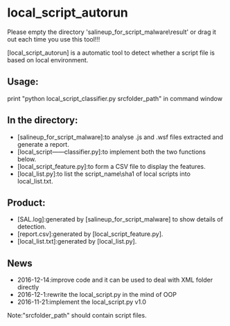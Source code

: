 local_script_autorun
===============
Please empty the directory 'salineup_for_script_malware\\result' or drag it out each time you use this tool!!!

[local_script_autorun] is a automatic tool to detect whether a script file is based on local environment.

Usage:
------
print "python local_script_classifier.py srcfolder_path" in command window

In the directory:
-------------------------
- [salineup_for_script_malware]:to analyse .js and .wsf files extracted and generate a report.
- [local_script——classifier.py]:to implement both the two functions below.
- [local_script_feature.py]:to form a CSV file to display the features.
- [local_list.py]:to list the script_name\sha1 of local scripts into local_list.txt.

Product:
-------------------------
- [SAL.log]:generated by [salineup_for_script_malware] to show details of detection.
- [report.csv]:generated by [local_script_feature.py].
- [local_list.txt]:generated by [local_list.py].

News
----
- 2016-12-14:improve code and it can be used to deal with XML folder directly
- 2016-12-1:rewrite the local_script.py in the mind of OOP
- 2016-11-21:implement the local_script.py v1.0

Note:"srcfolder_path" should contain script files.